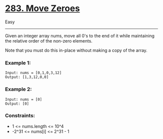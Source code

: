 # <a href="https://leetcode.com/problems/move-zeroes/">283. Move Zeroes</a>
Easy

---

Given an integer array nums, move all 0's to the end of it while maintaining the relative order of the non-zero elements.

Note that you must do this in-place without making a copy of the array.

### Example 1:
```
Input: nums = [0,1,0,3,12]
Output: [1,3,12,0,0]
```

### Example 2:
```
Input: nums = [0]
Output: [0]
```

### Constraints:
- 1 <= nums.length <= 10^4
- -2^31 <= nums[i] <= 2^31 - 1